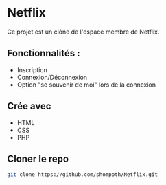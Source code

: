 # Netflix

Ce projet est un clône de l'espace membre de Netflix.

## Fonctionnalités :
- Inscription
- Connexion/Déconnexion
- Option "se souvenir de moi" lors de la connexion

## Crée avec

* HTML
* CSS
* PHP

## Cloner le repo
```sh
git clone https://github.com/shompoth/Netflix.git
```
